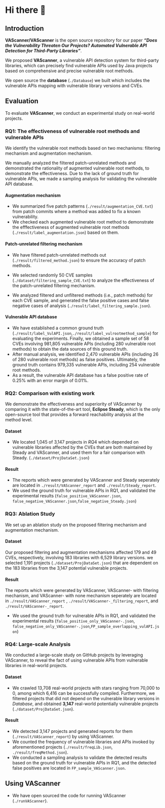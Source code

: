# Hi there 👋

## Introduction

**VAScanner/VAScanner** is the open source repository for our paper ***“Does the Vulnerability Threaten Our Projects? Automated Vulnerable API Detection for Third-Party Libraries”***.  

We proposed **VAScanner**, a vulnerable API detection system for third-party libraries, which can precisely find vulnerable APIs used by Java projects based on comprehensive and precise vulnerable root methods.

We open source the **database** (`./Database`) we built which includes the vulnerable APIs mapping with vulnerable library versions and CVEs.

## Evaluation

To evaluate **VAScanner**, we conduct an experimental study on real-world projects.

### RQ1: The effectiveness of vulnerable root methods and vulnerable APIs

We identify the vulnerable root methods based on two mechanisms: filtering mechanism and augmentation mechanism.

We manually analyzed the filtered patch-unrelated methods and demonstrated the rationality of augmented vulnerable root methods, to demonstrate the effectiveness.
Due to the lack of ground truth for vulnerable APIs, we made a sampling analysis for validating the vulnerable API database.

#### Augmentation mechanism
* We summarized five patch patterns (`./result/augmentation_CVE.txt`) from  patch commits where a method was added to fix a known vulnerability.
* We checked each augmented vulnerable root method to demonstrate the efffectiveness of augmented vulnerable root methods (`./result/label_augmentation.json`) based on them.

#### Patch-unrelated filtering mechanism
* We have filtered patch-unrelated methods out (`./result/filtered_method.json`) to ensure the accuracy of patch methods.

* We selected randomly 50 CVE samples (`./dataset/filtering_sample_CVE.txt`) to analyze the effectiveness of the patch-unrelated filtering mechanism. 

* We analyzed filtered and unfiltered methods (i.e., patch methods) for each CVE sample, and generated the false positive cases and false negative cases of analysis (`./result/label_filtering_sample.json`).

#### Vulnerable API database
* We have established a common ground truth (`./result/label_VulAPI.json`,`./result/label_vulrootmethod_sample`) for evaluating the experiments. Finally, we obtained a sample set of 58 CVEs involving 981,805 vulnerable APIs (including 280 vulnerable root methods) to obtain the data sources of this ground truth.
* After manual analysis, we identified 2,470 vulnerable APIs (including 26 of 280 vulnerable
root methods) as false positives. Ultimately, the ground truth contains 979,335 vulnerable APIs, including 254 vulnerable root methods.
* As a result, the vulnerable API database has a false positive rate of 0.25% with an error margin of 0.01%.


### RQ2: Comparison with existing work

We demonstrate the effectiveness and superiority of VAScanner by comparing it with the state-of-the-art tool, **Eclipse Steady**, which is the only open-source tool that provides a forward reachability analysis at the method level.

#### Dataset
* We located 1,045 of 3,147 projects in $RQ4$ which depended on vulnerable libraries affected by the CVEs that are both maintained by Steady and VAScanner, and used them for a fair comparison with Steady.  (`./dataset/ProjDataSet.json`)

#### Result
* The reports which were generated by VAScanner and Steady seperately are located in `./result/VAScanner_report` and `./result/Steady_report`.
* We used the ground truth for vulnerable APIs in RQ1, and validated the experimental results (`false_positive_VAScanner.json`, `false_negative_VAScanner.json`,`false_negative_Steady.json`)

### RQ3: Ablation Study

We set up an ablation study on the proposed filtering mechanism and augmentation mechanism.

#### Dataset
Our proposed filtering and augmentation mechanisms affected 179 and 49 CVEs, respectively, involving 183 libraries with 6,529 library versions.  we selected 1,191 projects (`./dataset/ProjDataSet.json`) that are dependent on the 183 libraries from the 3,147 potential vulnerable projects.

#### Result
The reports which were generated by VAScanner, VAScanner- with filtering mechanism, and VAScanner- with none mechanism seperately are located in `./result/VAScanner_report` , `./result/VAScanner-_filtering_report`, and `./result/VAScanner-_report`.
* We used the ground truth for vulnerable APIs in RQ1, and validated the experimental results (`false_positive_only_VAScanner-.json`, `false_negative_only_VAScanner-.json`,`FP_sample_overlapping_vulAPI.json`)

### RQ4: Large-scale Analysis

We conducted a large-scale study on GitHub projects by leveraging VAScanner, to reveal the fact of using vulnerable APIs from vulnerable libraries in real-world projects.

#### Dataset
* We crawled 13,708 real-world projects with stars ranging from 70,000 to 0, among which 6,416 can be successfully compiled. Furthermore, we filtered projects that did not depend on the vulnerable library versions in $Database$, and obtained **3,147** real-world potentially vulnerable projects (`./dataset/ProjDataSet.json`). 

#### Result
* We detected 3,147 projects and generated reports for them (`./result/VAScanner_report`) by using VAScanner.
* We counted the frequency of vulnerable libraries and APIs invoked by aforementioned projects (`./result/freqLib.json`, `./result/freqMethod.json`).
* We conducted a sampling analysis to validate the detected results based on the ground truth for vulnerable APIs in RQ1, and the detected false positives are located in `FP_sample_VAScanner.json`.

## Using VAScanner
* We have open sourced the code for running VAScanner (`./runVAScanner`).

